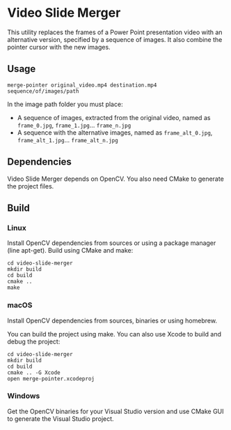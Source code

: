 # Video Slide Merger

This utility replaces the frames of a Power Point presentation video with an alternative version, specified by a sequence of images. It also combine the pointer cursor with the new images.

## Usage

```
merge-pointer original_video.mp4 destination.mp4 sequence/of/images/path
```

In the image path folder you must place:

- A sequence of images, extracted from the original video, named as `frame_0.jpg`, `frame_1.jpg`... `frame_n.jpg`
- A sequence with the alternative images, named as `frame_alt_0.jpg`, `frame_alt_1.jpg`... `frame_alt_n.jpg`

## Dependencies

Video Slide Merger depends on OpenCV. You also need CMake to generate the project files.

## Build

### Linux

Install OpenCV dependencies from sources or using a package manager (line apt-get). Build using CMake and make:

```
cd video-slide-merger
mkdir build
cd build
cmake ..
make
```

### macOS

Install OpenCV dependencies from sources, binaries or using homebrew.

You can build the project using make. You can also use Xcode to build and debug the project:

```
cd video-slide-merger
mkdir build
cd build
cmake .. -G Xcode
open merge-pointer.xcodeproj
```

### Windows

Get the OpenCV binaries for your Visual Studio version and use CMake GUI to generate the Visual Studio project.

